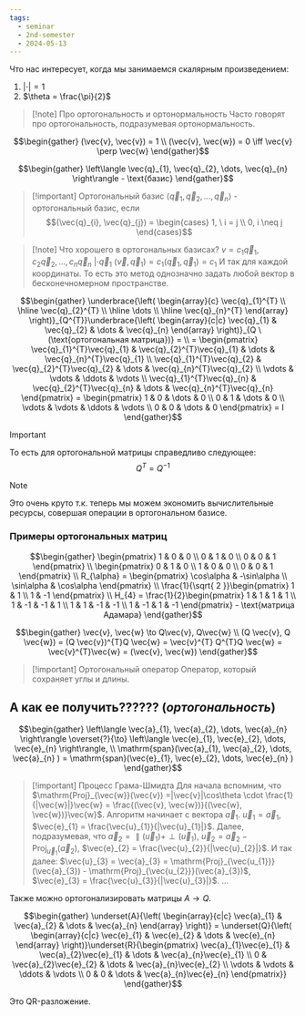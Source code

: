 ```yaml
---
tags:
  - seminar
  - 2nd-semester
  - 2024-05-13
---
```


Что нас интересует, когда мы занимаемся скалярным произведением:
1. $|\cdot| = 1$
2. $\theta = \frac{\pi}{2}$

> [!note] Про ортогональность и ортонормальность
> Часто говорят про ортогональность, подразумевая ортонормальность.

$$\begin{gather}
(\vec{v}, \vec{v}) = 1 \\
(\vec{v}, \vec{w}) = 0 \iff \vec{v} \perp \vec{w}
\end{gather}$$

$$\begin{gather}
\left\langle \vec{q}_{1}, \vec{q}_{2}, \dots, \vec{q}_{n}  \right\rangle - \text{базис}
\end{gather}$$

> [!important] Ортогональный базис
> $\langle \vec{q}_{1}, \vec{q}_{2}, \dots, \vec{q}_{n} \rangle$ - ортогональный базис, если
> $$(\vec{q}_{i}, \vec{q}_{j}) = \begin{cases}
> 1, \ i = j \\
> 0, i \neq j
> \end{cases}$$

> [!note] Что хорошего в ортогональных базисах?
> $v = c_{1}\vec{q}_{1}, c_{2}\vec{q}_{2}, \dots, c_{n}\vec{q}_{n} \ | \cdot \vec{q}_{1}$
> $(\vec{v}, \vec{q}_{1}) = c_{1}(\vec{q}_{1}, \vec{q}_{1}) = c_{1}$
> И так для каждой координаты.
> То есть это метод однозначно задать любой вектор в бесконечномерном пространстве.

$$\begin{gather}
\underbrace{\left( \begin{array}{c}
\vec{q}_{1}^{T} \\
\hline
\vec{q}_{2}^{T} \\
\hline
\dots \\
\hline
\vec{q}_{n}^{T}
\end{array} \right)}_{Q^{T}}\underbrace{\left( \begin{array}{c|c}
\vec{q}_{1} & \vec{q}_{2} & \dots & \vec{q}_{n}
\end{array} \right)}_{Q \ (\text{ортогональная матрица})} = \\
= \begin{pmatrix}
\vec{q}_{1}^{T}\vec{q}_{1} & \vec{q}_{2}^{T}\vec{q}_{1} & \dots & \vec{q}_{n}^{T}\vec{q}_{1} \\
\vec{q}_{1}^{T}\vec{q}_{2} & \vec{q}_{2}^{T}\vec{q}_{2} & \dots & \vec{q}_{n}^{T}\vec{q}_{2} \\
\vdots & \vdots & \ddots & \vdots \\
\vec{q}_{1}^{T}\vec{q}_{n} & \vec{q}_{2}^{T}\vec{q}_{n} & \dots & \vec{q}_{n}^{T}\vec{q}_{n}
\end{pmatrix} = \begin{pmatrix}
1 & 0 & \dots & 0 \\
0 & 1 & \dots & 0 \\
\vdots & \vdots & \ddots & \vdots \\
0 & 0 & \dots & 0
\end{pmatrix} = I
\end{gather}$$

> [!important]
> То есть для ортогональной матрицы справедливо следующее:
> $$Q^{T} = Q^{-1}$$

> [!note]
> Это очень круто т.к. теперь мы можем экономить вычислительные ресурсы, совершая операции в ортогональном базисе.

### Примеры ортогональных матриц

$$\begin{gather}
\begin{pmatrix}
1 & 0 & 0 \\
0 & 1 & 0 \\
0 & 0 & 1
\end{pmatrix} \\
\begin{pmatrix}
0 & 1 & 0 \\
1 & 0 & 0 \\
0 & 0 & 1
\end{pmatrix} \\
R_{\alpha} = \begin{pmatrix}
\cos\alpha & -\sin\alpha \\
\sin\alpha & \cos\alpha
\end{pmatrix} \\
\frac{1}{\sqrt{ 2 }}\begin{pmatrix}
1 & 1 \\
1  & -1
\end{pmatrix} \\
H_{4} = \frac{1}{2}\begin{pmatrix}
1 & 1 & 1 & 1 \\
1 & -1 & -1 & 1 \\
1 & 1 & -1 & -1 \\
1 & -1 & 1 & -1
\end{pmatrix} - \text{матрица Адамара}
\end{gather}$$

$$\begin{gather}
\vec{v}, \vec{w} \to Q\vec{v}, Q\vec{w} \\
(Q \vec{v}, Q \vec{w}) = (Q \vec{v})^{T}Q \vec{w} = \vec{v}^{T} Q^{T}Q \vec{w} = \vec{v}^{T}\vec{w} = (\vec{v}, \vec{w})
\end{gather}$$

> [!important] Ортогональный оператор
> Оператор, который сохраняет углы и длины.

## А как ее получить?????? (***ортогональность***)

$$\begin{gather}
\left\langle \vec{a}_{1}, \vec{a}_{2}, \dots, \vec{a}_{n}  \right\rangle \overset{?}{\to} \left\langle \vec{e}_{1}, \vec{e}_{2}, \dots, \vec{e}_{n}  \right\rangle, \\
\mathrm{span}(\vec{a}_{1}, \vec{a}_{2}, \dots, \vec{a}_{n} ) = \mathrm{span}(\vec{e}_{1}, \vec{e}_{2}, \dots, \vec{e}_{n} )
\end{gather}$$

> [!important] Процесс Грама-Шмидта
> Для начала вспомним, что $\mathrm{Proj}_{\vec{w}}(\vec{v}) =|\vec{v}|\cos\theta \cdot \frac{1}{|\vec{w}|}\vec{w} = \frac{(\vec{v}, \vec{w})}{(\vec{w}, \vec{w})}\vec{w}$.
> Алгоритм начинает с вектора $\vec{a}_{1}$. $\vec{u}_{1} = \vec{a}_{1}$, $\vec{e}_{1} = \frac{\vec{u}_{1}}{|\vec{u}_{1}|}$.
> Далее, подразумевая, что $\vec{a}_{2} = \parallel(\vec{u}_{1}) + \perp(\vec{u}_{1})$, $\vec{u}_{2} = \vec{a}_{2} - \mathrm{Proj}_{\vec{u}_{1}}(\vec{a}_{2})$, $\vec{e}_{2} = \frac{\vec{u}_{2}}{|\vec{u}_{2}|}$. 
> И так далее:
> $\vec{u}_{3} = \vec{a}_{3} = \mathrm{Proj}_{\vec{u_{1}}}(\vec{a}_{3}) - \mathrm{Proj}_{\vec{u_{2}}}(\vec{a}_{3})$, $\vec{e}_{3} = \frac{\vec{u}_{3}}{|\vec{u}_{3}|}$.
> ...

Также можно ортогонализировать матрицы $A \to Q$.

$$\begin{gather}
\underset{A}{\left( \begin{array}{c|c}
\vec{a}_{1} & \vec{a}_{2} & \dots & \vec{a}_{n} 
\end{array} \right)} = \underset{Q}{\left( \begin{array}{c|c}
\vec{e}_{1} & \vec{e}_{2} & \dots & \vec{e}_{n} 
\end{array} \right)}\underset{R}{\begin{pmatrix}
\vec{a}_{1}\vec{e}_{1} & \vec{a}_{2}\vec{e}_{1} & \dots & \vec{a}_{n}\vec{e}_{1} \\
0 & \vec{a}_{2}\vec{e}_{2} & \dots & \vec{a}_{n}\vec{e}_{2} \\
\vdots & \vdots & \ddots & \vdots \\
0 & 0 & \dots & \vec{a}_{n}\vec{e}_{n}
\end{pmatrix}}
\end{gather}$$

Это QR-разложение.
